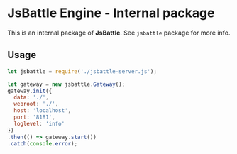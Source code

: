 # JsBattle Engine - Internal package

This is an internal package of **JsBattle**. See `jsbattle` package for more info.

## Usage

```javascript
let jsbattle = require('./jsbattle-server.js');

let gateway = new jsbattle.Gateway();
gateway.init({
  data: './',
  webroot: './',
  host: 'localhost',
  port: '8181',
  loglevel: 'info'
})
.then(() => gateway.start())
.catch(console.error);
```
